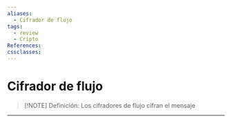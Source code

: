 ```yaml
---
aliases:
  - Cifrador de flujo
tags:
  - review
  - Cripto
References: 
cssclasses:
---
```

# Cifrador de flujo

> [!NOTE] Definición: 
> Los cifradores de flujo cifran el mensaje  

***